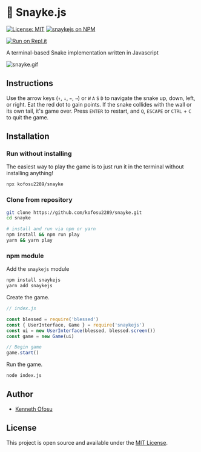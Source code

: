# 🐍 Snayke.js 

[![License: MIT](https://img.shields.io/badge/License-MIT-blue.svg)](https://opensource.org/licenses/MIT) [![snaykejs on NPM](https://img.shields.io/npm/v/snaykejs.svg?color=green&label=snaykejs)](https://www.npmjs.com/package/snaykejs)

[![Run on Repl.it](https://repl.it/badge/github/kofosu2289/snayke)](https://repl.it/github/kofosu2289/snayke)

A terminal-based Snake implementation written in Javascript

![snayke.gif](https://user-images.githubusercontent.com/18624999/82155319-0fe2b280-9842-11ea-97a9-bf9e24a983ee.gif)

## Instructions

Use the arrow keys (`↑`, `↓`, `←`, `→`) or `W` `A` `S` `D` to navigate the snake up, down, left, or right. Eat the red dot to gain points. If the snake collides with the wall or its own tail, it's game over. Press `ENTER` to restart, and `Q`, `ESCAPE` or `CTRL` + `C` to quit the game.

## Installation

### Run without installing

The easiest way to play the game is to just run it in the terminal without installing anything!

```bash
npx kofosu2289/snayke
```

### Clone from repository

```bash
git clone https://github.com/kofosu2289/snayke.git
cd snayke

# install and run via npm or yarn
npm install && npm run play
yarn && yarn play
```

### npm module

Add the `snaykejs` module

```bash
npm install snaykejs
yarn add snaykejs
```

Create the game.

```js
// index.js

const blessed = require('blessed')
const { UserInterface, Game } = require('snaykejs')
const ui = new UserInterface(blessed, blessed.screen())
const game = new Game(ui)

// Begin game
game.start() 
```

Run the game.

```bash
node index.js
```

## Author

- [Kenneth Ofosu](https://kofosu.com/)

## License

This project is open source and available under the [MIT License](LICENSE).